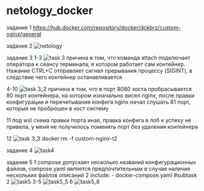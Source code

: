 # netology_docker
задание 1
  https://hub.docker.com/repository/docker/dckbrz/custom-nginx/general

задание 2
  ![netology](https://github.com/user-attachments/assets/17e5b0c8-290e-4215-9e75-9052034a9fa3)

задание 3
  1-3
  ![task 3](https://github.com/user-attachments/assets/e4a11bf2-dda1-42e0-a255-12ad41209c10)
  причина в том, что команда attach подключает оператора к сеансу терминала, в котором работает сам контейнер. Нажание CTRL+C отправляет сигнал прерывания процессу (SIGINT), в следствие чего контейнер останавливается

  4-10
  ![task 3_2](https://github.com/user-attachments/assets/11e87d86-e9bd-4c7e-a9d3-3b6084de8460)
  причина в том, что в порт 8080 хоста пробрасывается 80 порт контейнера, на котором изначально висел nginx, после правки конфигурации и перечитывания конфига nginx начал слушать 81 порт, который не проброшен в хост систему
  
  11
  под wsl схема правки порта иная, правка конфига в лоб к успеху не привела, у меня не получилось поменять порт без удаления контейнера
  
  12
  ![task 3_3](https://github.com/user-attachments/assets/4a8ca03b-a052-42cb-b5ed-ebb439b4c2ff)
  docker rm -f custom-nginx-t2

задание 4
  ![task4](https://github.com/user-attachments/assets/b4c0ccf0-a35d-4aff-aac4-a8f3997c9b05)

задание 5
  1
    compose допускает несколько названий конфигурационных файлов, compose.yaml является предпочтительным в случае наличия нескольких файлов описаний
  2
    include:
    - docker-compose.yaml #subtask 2
    ![task5](https://github.com/user-attachments/assets/40d2a09a-4ae8-4a7f-867b-c74001829ac9)
  3-5
    ![task5_5](https://github.com/user-attachments/assets/82d69165-9b20-4f1a-aa71-f239c2d607fc)
  6
    ![task5_6](https://github.com/user-attachments/assets/32f6a15e-7123-4add-ade5-17335cb59698)
